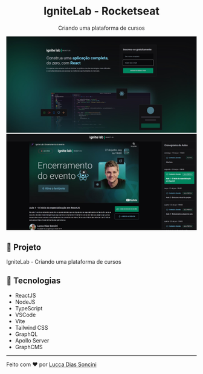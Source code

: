 <h1 align="center">
	IgniteLab - Rocketseat
</h1>

<p align="center">Criando uma plataforma de cursos</p>

<p align="center">
		<img alt="License" src="https://github.com/Luccasoncini/IgniteLab/blob/main/src/assets/homeIgniteLab.jpg">
    <img alt="License" src="https://github.com/Luccasoncini/IgniteLab/blob/main/src/assets/EventPlataform.jog.jpg">
</p>

## 🚀 Projeto

IgniteLab - Criando uma plataforma de cursos

## 🔧 Tecnologias

- ReactJS
- NodeJS
- TypeScript
- VSCode
- Vite
- Tailwind CSS
- GraphQL
- Apollo Server
- GraphCMS

---

Feito com ♥ por <a href="https://luccadiassoncini.vercel.app/">Lucca Dias Soncini</a>
